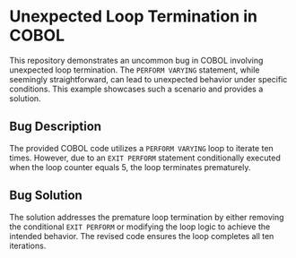 # Unexpected Loop Termination in COBOL

This repository demonstrates an uncommon bug in COBOL involving unexpected loop termination.  The `PERFORM VARYING` statement, while seemingly straightforward, can lead to unexpected behavior under specific conditions. This example showcases such a scenario and provides a solution.

## Bug Description
The provided COBOL code utilizes a `PERFORM VARYING` loop to iterate ten times. However, due to an `EXIT PERFORM` statement conditionally executed when the loop counter equals 5, the loop terminates prematurely.

## Bug Solution
The solution addresses the premature loop termination by either removing the conditional `EXIT PERFORM` or modifying the loop logic to achieve the intended behavior.  The revised code ensures the loop completes all ten iterations.